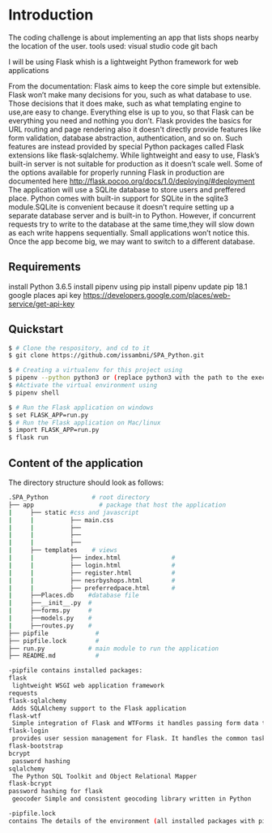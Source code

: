 # Introduction

The coding challenge is about implementing an app that lists shops nearby the location of the user.
tools used:
visual studio code 
git bach

I will be using Flask whish is a lightweight Python framework for web applications 

From the documentation:
Flask aims to keep the core simple but extensible. Flask won’t make many decisions for you, such as what database to use. Those decisions that it does make, such as what templating engine to use,are easy to change. Everything else is up to you, so that Flask can be everything you need and nothing you don’t.
Flask provides the basics for URL routing and page rendering also it doesn't directly provide features like form validation, database abstraction, authentication, and so on. Such features are instead provided by special Python packages called Flask extensions like flask-sqlalchemy.
While lightweight and easy to use, Flask’s built-in server is not suitable for production as it doesn’t scale well. Some of the options available for properly running Flask in production are documented here http://flask.pocoo.org/docs/1.0/deploying/#deployment
The application will use a SQLite database to store users and preffered place. Python comes with built-in support for SQLite in the sqlite3 module.SQLite is convenient because it doesn’t require setting up a separate database server and is built-in to Python. However, if concurrent requests try to write to the database at the same time,they will slow down as each write happens sequentially. Small applications won’t notice this. Once the app become big, we may want to switch to a different database.

## Requirements

install Python 3.6.5
install pipenv using pip install pipenv
update pip 18.1
google places api key https://developers.google.com/places/web-service/get-api-key

## Quickstart

```bash
$ # Clone the respository, and cd to it
$ git clone https://github.com/issambni/SPA_Python.git

$ # Creating a virtualenv for this project using
$ pipenv --python python3 or (replace python3 with the path to the executable installed python)
$ #Activate the virtual environment using
$ pipenv shell

$ # Run the Flask application on windows
$ set FLASK_APP=run.py
$ # Run the Flask application on Mac/linux
$ import FLASK_APP=run.py
$ flask run
```
## Content of the application

The directory structure should look as follows:
```bash
.SPA_Python            # root directory 
├── app                  # package that host the application
|     ├── static #css and javascript
|     |          ├── main.css
|     |          ├── 
|     |          ├── 
|     |          ├──
|     ├── templates    # views
|     |          ├── index.html              #
|     |          ├── login.html              #
|     |          ├── register.html           #
|     |          ├── nesrbyshops.html        # 
|     |          ├── preferredpace.html      #
|     ├──Places.db    #database file
|     ├──__init__.py  #
|     ├──forms.py     #
|     ├──models.py    #
|     ├──routes.py    #
├── pipfile             # 
├── pipfile.lock        #
├── run.py            # main module to run the application
├── README.md           #

```

```bash
-pipfile contains installed packages:
flask 
 lightweight WSGI web application framework
requests 
flask-sqlalchemy 
 Adds SQLAlchemy support to the Flask application
flask-wtf
 Simple integration of Flask and WTForms it handles passing form data to the form
flask-login 
 provides user session management for Flask. It handles the common tasks of logging in, logging out, and remembering your users’ sessions.
flask-bootstrap
bcrypt 
 password hashing
sqlalchemy 
 The Python SQL Toolkit and Object Relational Mapper    
flask-bcrypt 
password hashing for flask
 geocoder Simple and consistent geocoding library written in Python

-pipfile.lock 
contains The details of the environment (all installed packages with pinned versions and other details) This file was automatically generated and will be automatically updated upon installing new packages and should not be modified by the user.
```








